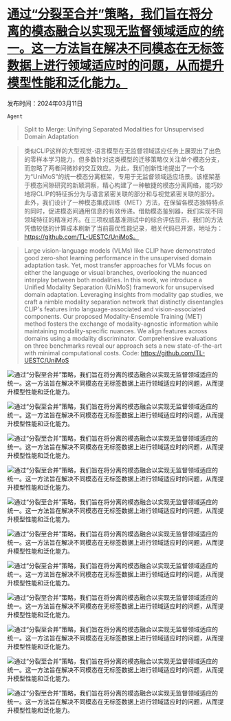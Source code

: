 # [通过“分裂至合并”策略，我们旨在将分离的模态融合以实现无监督领域适应的统一。这一方法旨在解决不同模态在无标签数据上进行领域适应时的问题，从而提升模型性能和泛化能力。](https://arxiv.org/abs/2403.06946)

发布时间：2024年03月11日

`Agent`

> Split to Merge: Unifying Separated Modalities for Unsupervised Domain Adaptation

> 类似CLIP这样的大型视觉-语言模型在无监督领域适应任务上展现出了出色的零样本学习能力，但多数针对这类模型的迁移策略仅关注单个模态分支，而忽略了两者间微妙的交互效应。为此，我们创新性地提出了一个名为“UniMoS”的统一模态分离框架，专用于无监督领域适应场景。该框架基于模态间隙研究的新颖洞察，精心构建了一种敏捷的模态分离网络，能巧妙地将CLIP的特征拆分为与语言紧密关联的部分和与视觉紧密关联的部分。此外，我们设计了一种模态集成训练（MET）方法，在保留各模态独特特点的同时，促进模态间通用信息的有效传递。借助模态鉴别器，我们实现不同领域特征的精准对齐。在三项权威基准测试中的综合评估显示，我们的方法凭借较低的计算成本刷新了当前最优性能记录，相关代码已开源，地址为：https://github.com/TL-UESTC/UniMoS。

> Large vision-language models (VLMs) like CLIP have demonstrated good zero-shot learning performance in the unsupervised domain adaptation task. Yet, most transfer approaches for VLMs focus on either the language or visual branches, overlooking the nuanced interplay between both modalities. In this work, we introduce a Unified Modality Separation (UniMoS) framework for unsupervised domain adaptation. Leveraging insights from modality gap studies, we craft a nimble modality separation network that distinctly disentangles CLIP's features into language-associated and vision-associated components. Our proposed Modality-Ensemble Training (MET) method fosters the exchange of modality-agnostic information while maintaining modality-specific nuances. We align features across domains using a modality discriminator. Comprehensive evaluations on three benchmarks reveal our approach sets a new state-of-the-art with minimal computational costs. Code: https://github.com/TL-UESTC/UniMoS

![通过“分裂至合并”策略，我们旨在将分离的模态融合以实现无监督领域适应的统一。这一方法旨在解决不同模态在无标签数据上进行领域适应时的问题，从而提升模型性能和泛化能力。](../../../paper_images/2403.06946/x1.png)

![通过“分裂至合并”策略，我们旨在将分离的模态融合以实现无监督领域适应的统一。这一方法旨在解决不同模态在无标签数据上进行领域适应时的问题，从而提升模型性能和泛化能力。](../../../paper_images/2403.06946/x2.png)

![通过“分裂至合并”策略，我们旨在将分离的模态融合以实现无监督领域适应的统一。这一方法旨在解决不同模态在无标签数据上进行领域适应时的问题，从而提升模型性能和泛化能力。](../../../paper_images/2403.06946/x3.png)

![通过“分裂至合并”策略，我们旨在将分离的模态融合以实现无监督领域适应的统一。这一方法旨在解决不同模态在无标签数据上进行领域适应时的问题，从而提升模型性能和泛化能力。](../../../paper_images/2403.06946/tsne_init_0.png)

![通过“分裂至合并”策略，我们旨在将分离的模态融合以实现无监督领域适应的统一。这一方法旨在解决不同模态在无标签数据上进行领域适应时的问题，从而提升模型性能和泛化能力。](../../../paper_images/2403.06946/tsne_sep_effect_0.png)

![通过“分裂至合并”策略，我们旨在将分离的模态融合以实现无监督领域适应的统一。这一方法旨在解决不同模态在无标签数据上进行领域适应时的问题，从而提升模型性能和泛化能力。](../../../paper_images/2403.06946/tsne_bott_0.png)

![通过“分裂至合并”策略，我们旨在将分离的模态融合以实现无监督领域适应的统一。这一方法旨在解决不同模态在无标签数据上进行领域适应时的问题，从而提升模型性能和泛化能力。](../../../paper_images/2403.06946/x4.png)

![通过“分裂至合并”策略，我们旨在将分离的模态融合以实现无监督领域适应的统一。这一方法旨在解决不同模态在无标签数据上进行领域适应时的问题，从而提升模型性能和泛化能力。](../../../paper_images/2403.06946/x5.png)

![通过“分裂至合并”策略，我们旨在将分离的模态融合以实现无监督领域适应的统一。这一方法旨在解决不同模态在无标签数据上进行领域适应时的问题，从而提升模型性能和泛化能力。](../../../paper_images/2403.06946/x6.png)

![通过“分裂至合并”策略，我们旨在将分离的模态融合以实现无监督领域适应的统一。这一方法旨在解决不同模态在无标签数据上进行领域适应时的问题，从而提升模型性能和泛化能力。](../../../paper_images/2403.06946/x7.png)

![通过“分裂至合并”策略，我们旨在将分离的模态融合以实现无监督领域适应的统一。这一方法旨在解决不同模态在无标签数据上进行领域适应时的问题，从而提升模型性能和泛化能力。](../../../paper_images/2403.06946/x8.png)